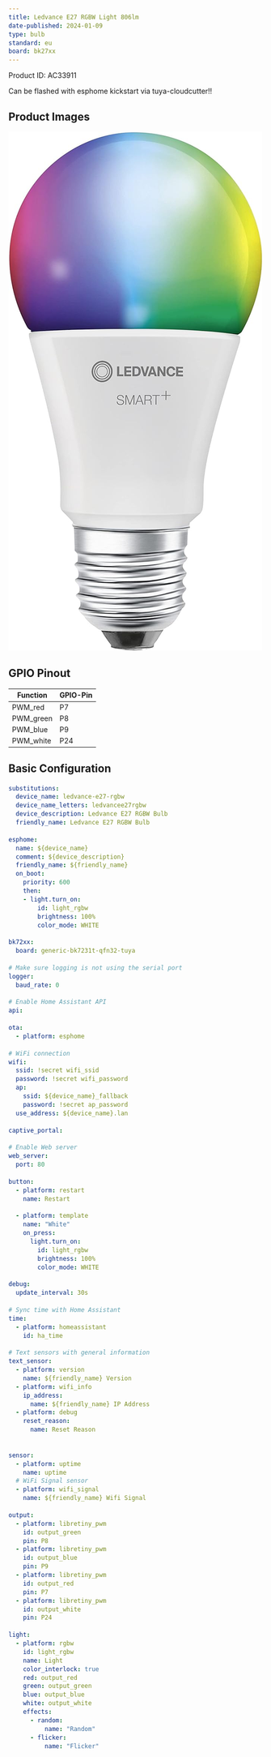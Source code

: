 ```yaml
---
title: Ledvance E27 RGBW Light 806lm
date-published: 2024-01-09
type: bulb
standard: eu
board: bk27xx
---
```


Product ID: AC33911

Can be flashed with esphome kickstart via tuya-cloudcutter!!

## Product Images

![Ledvance E27 RGBW Light](ledvance-e27-rgbw.jpg "Ledvance E27 RGBW Light")

## GPIO Pinout

| Function   | GPIO-Pin |
| ---------- | -------- |
| PWM_red    | P7       |
| PWM_green  | P8       |
| PWM_blue   | P9       |
| PWM_white  | P24      |

## Basic Configuration

```yaml
substitutions:
  device_name: ledvance-e27-rgbw
  device_name_letters: ledvancee27rgbw
  device_description: Ledvance E27 RGBW Bulb
  friendly_name: Ledvance E27 RGBW Bulb

esphome:
  name: ${device_name}
  comment: ${device_description}
  friendly_name: ${friendly_name}
  on_boot:
    priority: 600
    then:
    - light.turn_on:
        id: light_rgbw
        brightness: 100%
        color_mode: WHITE

bk72xx:
  board: generic-bk7231t-qfn32-tuya

# Make sure logging is not using the serial port
logger:
  baud_rate: 0
  
# Enable Home Assistant API
api:

ota:
  - platform: esphome

# WiFi connection
wifi:
  ssid: !secret wifi_ssid
  password: !secret wifi_password
  ap:
    ssid: ${device_name}_fallback
    password: !secret ap_password
  use_address: ${device_name}.lan

captive_portal:

# Enable Web server
web_server:
  port: 80

button:
  - platform: restart
    name: Restart

  - platform: template
    name: "White"
    on_press:
      light.turn_on:
        id: light_rgbw
        brightness: 100%
        color_mode: WHITE

debug:
  update_interval: 30s

# Sync time with Home Assistant
time:
  - platform: homeassistant
    id: ha_time

# Text sensors with general information
text_sensor:
  - platform: version
    name: ${friendly_name} Version
  - platform: wifi_info
    ip_address:
      name: ${friendly_name} IP Address
  - platform: debug
    reset_reason:
      name: Reset Reason


sensor:
  - platform: uptime
    name: uptime
  # WiFi Signal sensor
  - platform: wifi_signal
    name: ${friendly_name} Wifi Signal

output:
  - platform: libretiny_pwm
    id: output_green
    pin: P8
  - platform: libretiny_pwm
    id: output_blue
    pin: P9
  - platform: libretiny_pwm
    id: output_red
    pin: P7
  - platform: libretiny_pwm
    id: output_white
    pin: P24

light:
  - platform: rgbw
    id: light_rgbw
    name: Light
    color_interlock: true
    red: output_red
    green: output_green
    blue: output_blue
    white: output_white
    effects:
      - random:
          name: "Random"
      - flicker:
          name: "Flicker"
```
